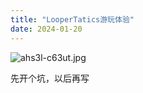 ```yaml
---
title: "LooperTatics游玩体验"
date: 2024-01-20
---
```

![ahs3l-c63ut.jpg](https://img1.imgtp.com/2024/01/20/ChT1eVNn.jpg)

先开个坑，以后再写
